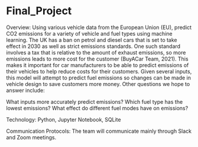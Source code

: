 # Final_Project
Overview:
Using various vehicle data from the European Union (EU), predict CO2 emissions for a variety of vehicle and fuel types using machine learning. The UK has a ban on petrol and diesel cars that is set to take effect in 2030 as well as strict emissions standards. One such standard involves a tax that is relative to the amount of exhaust emissions, so more emissions leads to more cost for the customer (BuyACar Team, 2021). This makes it important for car manufacturers to be able to predict emissions of their vehicles to help reduce costs for their customers. Given several inputs, this model will attempt to predict fuel emissions so changes can be made in vehicle design to save customers more money.
Other questions we hope to answer include:

What inputs more accurately predict emissions?
Which fuel type has the lowest emissions?
What effect do different fuel modes have on emissions?

Technology:
Python, Jupyter Notebook, SQLite

Communication Protocols:
The team will communicate mainly through Slack and Zoom meetings.

